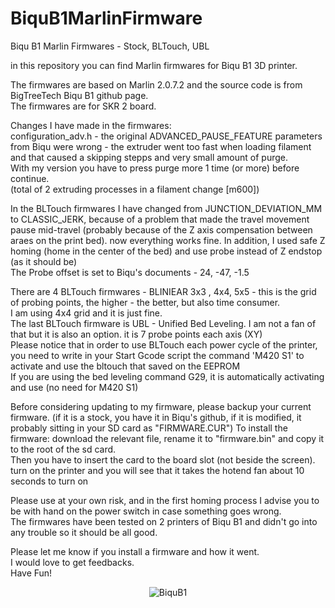 # BiquB1MarlinFirmware
Biqu B1 Marlin Firmwares - Stock, BLTouch, UBL

in this repository you can find Marlin firmwares for Biqu B1 3D printer.

The firmwares are based on Marlin 2.0.7.2 and the source code is from BigTreeTech Biqu B1 github page. <br />
The firmwares are for SKR 2 board. <br />

Changes I have made in the firmwares: <br />
configuration_adv.h - the original ADVANCED_PAUSE_FEATURE parameters from Biqu were wrong - the extruder went too fast when loading filament and that caused a skipping stepps and very small amount of purge. <br />
With my version you have to press purge more 1 time (or more) before continue. <br />
(total of 2 extruding processes in a filament change [m600]) <br />

In the BLTouch firmwares I have changed from JUNCTION_DEVIATION_MM to CLASSIC_JERK,
because of a problem that made the travel movement pause mid-travel
(probably because of the Z axis compensation between araes on the print bed). now everything works fine.
In addition, I used safe Z homing (home in the center of the bed) 
and use probe instead of Z endstop (as it should be) <br />
The Probe offset is set to Biqu's documents - 24, -47, -1.5

There are 4 BLTouch firmwares - BLINIEAR 3x3 , 4x4, 5x5 - this is the grid of probing points, the higher - the better, but also time consumer. <br />
I am using 4x4 grid and it is just fine. <br />
The last BLTouch firmware is UBL - Unified Bed Leveling. I am not a fan of that but it is also an option. it is 7 probe points each axis (XY) <br />
Please notice that in order to use BLTouch each power cycle of the printer, <br />
you need to write in your Start Gcode script the command 'M420 S1' to activate and use the bltouch that saved on the EEPROM <br />
If you are using the bed leveling command G29, it is automatically activating and use (no need for M420 S1) <br />


Before considering updating to my firmware, please backup your current firmware. (if it is a stock, you have it in Biqu's github, if it is modified, it probably sitting in your SD card as "FIRMWARE.CUR")
To install the firmware: download the relevant file, rename it to "firmware.bin" and copy it to the root of the sd card. <br />
Then you have to insert the card to the board slot (not beside the screen). turn on the printer and you will see that it takes the hotend fan about 10 seconds to turn on

Please use at your own risk, and in the first homing process I advise you to be with hand on the power switch in case something goes wrong. <br />
The firmwares have been tested on 2 printers of Biqu B1 and didn't go into any trouble so it should be all good.

Please let me know if you install a firmware and how it went. <br />
I would love to get feedbacks. <br />
Have Fun! 

<p align="center">
  <img alt="BiquB1" src="https://res.cloudinary.com/echoshare/image/upload/c_scale,q_auto:good,w_500/v1635757779/9_aczzrd.jpg">
</p>

